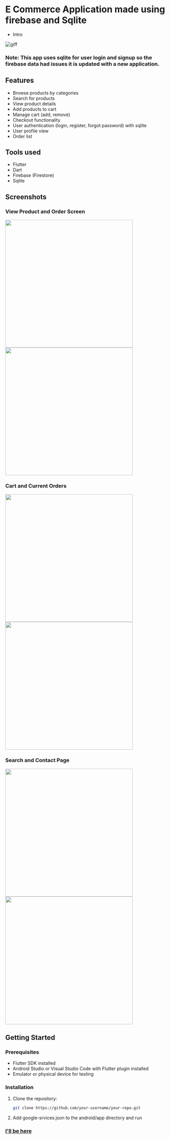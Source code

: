 # E Commerce Application made using firebase and Sqlite 
- Intro

![giff](https://github.com/malikahmadmukhtar/E-commerce-Application-with-frebase-and-sqlite-in-flutter/assets/158511475/329a0494-24b8-4c3c-a286-3816d6bc8dc1)

### Note: This app uses sqlite for user login and signup so the firebase data had issues it is updated with a new application.

## Features

- Browse products by categories
- Search for products
- View product details
- Add products to cart
- Manage cart (add, remove)
- Checkout functionality
- User authentication (login, register, forgot password) with sqlite
- User profile view
- Order list

## Tools used

- Flutter
- Dart
- Firebase (Firestore)
- Sqlite


## Screenshots

### View Product and Order Screen
<p align="left">
  <img src="https://github.com/malikahmadmukhtar/E-commerce-Application-with-frebase-and-sqlite-in-flutter/assets/158511475/f72ed27b-466a-4667-96f9-b488d3f7cb10" width="400" />
  <img src="https://github.com/malikahmadmukhtar/E-commerce-Application-with-frebase-and-sqlite-in-flutter/assets/158511475/ef606dcf-dd80-463a-9cee-6ddc3704866d" width="400" /> 
</p>

### Cart and Current Orders

<p align="left">
  <img src="https://github.com/malikahmadmukhtar/E-commerce-Application-with-frebase-and-sqlite-in-flutter/assets/158511475/ffd2ad7d-f764-4f22-85cd-42ec5826b435" width="400" />
  <img src="https://github.com/malikahmadmukhtar/E-commerce-Application-with-frebase-and-sqlite-in-flutter/assets/158511475/cf4f111c-2816-434a-a92a-1de15c4ea8ea" width="400" /> 
</p>

### Search and Contact Page

<p align="left">
  <img src="https://github.com/malikahmadmukhtar/E-commerce-Application-with-frebase-and-sqlite-in-flutter/assets/158511475/6243f9d7-eaf3-4c20-8ee4-97e6338e6328" width="400" />
  <img src="https://github.com/malikahmadmukhtar/E-commerce-Application-with-frebase-and-sqlite-in-flutter/assets/158511475/d66d0154-1b58-469d-8547-47f7203184be" width="400" /> 
</p>

## Getting Started

### Prerequisites

- Flutter SDK installed
- Android Studio or Visual Studio Code with Flutter plugin installed
- Emulator or physical device for testing
  
### Installation

1. Clone the repository:
   ```bash
   git clone https://github.com/your-username/your-repo.git
   
2. Add google-srvices.json to the android/app directory and run

### [I'll be here](https://github.com/malikahmadmukhtar)
